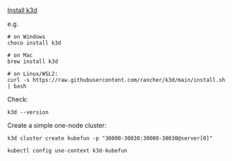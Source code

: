 
[Install k3d](https://k3d.io/#installation)

e.g.

```
# on Windows
choco install k3d

# on Mac
brew install k3d

# on Linux/WSL2:
curl -s https://raw.githubusercontent.com/rancher/k3d/main/install.sh | bash
```

Check:

```
k3d --version
```

Create a simple one-node cluster:

```
k3d cluster create kubefun -p "30000-30030:30000-30030@server[0]"

kubectl config use-context k3d-kubefun
```